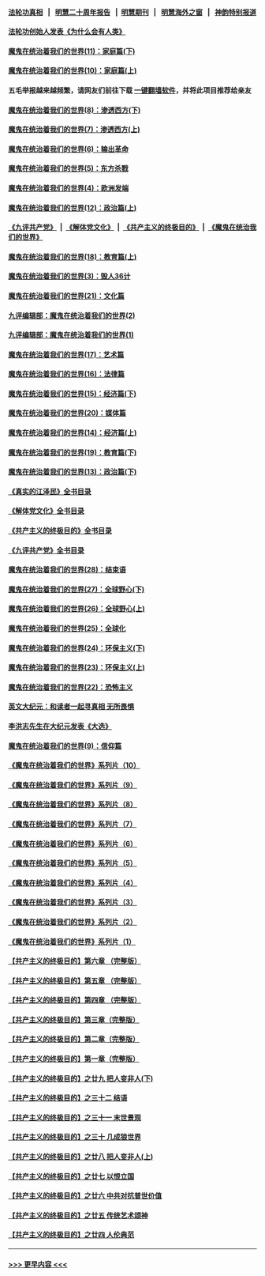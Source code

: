 #### [法轮功真相](https://github.com/gfw-breaker/truth/blob/master/README.md?t=0) &nbsp;&nbsp;|&nbsp;&nbsp; [明慧二十周年报告](https://github.com/gfw-breaker/mh-reports/blob/master/README.md?t=0) &nbsp;&nbsp;|&nbsp;&nbsp;[明慧期刊](https://github.com/gfw-breaker/mh-qikan) &nbsp;&nbsp;|&nbsp;&nbsp; [明慧海外之窗](https://github.com/gfw-breaker/mh-news/blob/master/README.md?t=0) &nbsp;&nbsp;|&nbsp;&nbsp; [神韵特别报道](https://github.com/gfw-breaker/mh-news/blob/master/shenyun.md?t=0)
#### [法轮功创始人发表《为什么会有人类》](../pages/nsc422/n13912117.md?t=03090943) 
#### [魔鬼在统治着我们的世界(11)：家庭篇(下)](../pages/nsc422/n10440961.md?t=03090943) 
#### [魔鬼在统治着我们的世界(10)：家庭篇(上)](../pages/nsc422/n10435448.md?t=03090943) 
#### 五毛举报越来越频繁，请网友们前往下载 [一键翻墙软件](https://github.com/gfw-breaker/ssr-accounts)，并将此项目推荐给亲友
#### [魔鬼在统治着我们的世界(8)：渗透西方(下)](../pages/nsc422/n10429603.md?t=03090943) 
#### [魔鬼在统治着我们的世界(7)：渗透西方(上)](../pages/nsc422/n10426013.md?t=03090943) 
#### [魔鬼在统治着我们的世界(6)：输出革命](../pages/nsc422/n10421536.md?t=03090943) 
#### [魔鬼在统治着我们的世界(5)：东方杀戮](../pages/nsc422/n10417707.md?t=03090943) 
#### [魔鬼在统治着我们的世界(4)：欧洲发端](../pages/nsc422/n10414890.md?t=03090943) 
#### [魔鬼在统治着我们的世界(12)：政治篇(上)](../pages/nsc422/n10444576.md?t=03090943) 
#### [《九评共产党》](https://github.com/begood0513/9ping.md/blob/master/README.md) &nbsp;|&nbsp; [《解体党文化》](../../../../jtdwh.md/blob/master/README.md)  &nbsp;|&nbsp; [《共产主义的终极目的》](../../../../gczydzjmd.md/blob/master/README.md) &nbsp;|&nbsp; [《魔鬼在统治我们的世界》](../../../../mgztzwmdsj.md/blob/master/README.md) 
#### [魔鬼在统治着我们的世界(18)：教育篇(上)](../pages/nsc422/n10526970.md?t=03090943) 
#### [魔鬼在统治着我们的世界(3)：毁人36计](../pages/nsc422/n10411583.md?t=03090943) 
#### [魔鬼在统治着我们的世界(21)：文化篇](../pages/nsc422/n10597706.md?t=03090943) 
#### [九评编辑部：魔鬼在统治着我们的世界(2)](../pages/nsc422/n10410036.md?t=03090943) 
#### [九评编辑部：魔鬼在统治着我们的世界(1)](../pages/nsc422/n10406825.md?t=03090943) 
#### [魔鬼在统治着我们的世界(17)：艺术篇](../pages/nsc422/n10499093.md?t=03090943) 
#### [魔鬼在统治着我们的世界(16)：法律篇](../pages/nsc422/n10485969.md?t=03090943) 
#### [魔鬼在统治着我们的世界(15)：经济篇(下)](../pages/nsc422/n10469975.md?t=03090943) 
#### [魔鬼在统治着我们的世界(20)：媒体篇](../pages/nsc422/n10586579.md?t=03090943) 
#### [魔鬼在统治着我们的世界(14)：经济篇(上)](../pages/nsc422/n10457370.md?t=03090943) 
#### [魔鬼在统治着我们的世界(19)：教育篇(下)](../pages/nsc422/n10564808.md?t=03090943) 
#### [魔鬼在统治着我们的世界(13)：政治篇(下)](../pages/nsc422/n10448270.md?t=03090943) 
#### [《真实的江泽民》全书目录](../pages/nsc422/n13721399.md?t=03090943) 
#### [《解体党文化》全书目录](../pages/nsc422/n13721157.md?t=03090943) 
#### [《共产主义的终极目的》全书目录](../pages/nsc422/n13721048.md?t=03090943) 
#### [《九评共产党》全书目录](../pages/nsc422/n13708085.md?t=03090943) 
#### [魔鬼在统治着我们的世界(28)：结束语](../pages/nsc422/n10936246.md?t=03090943) 
#### [魔鬼在统治着我们的世界(27)：全球野心(下)](../pages/nsc422/n10928319.md?t=03090943) 
#### [魔鬼在统治着我们的世界(26)：全球野心(上)](../pages/nsc422/n10900318.md?t=03090943) 
#### [魔鬼在统治着我们的世界(25)：全球化](../pages/nsc422/n10788205.md?t=03090943) 
#### [魔鬼在统治着我们的世界(24)：环保主义(下)](../pages/nsc422/n10695307.md?t=03090943) 
#### [魔鬼在统治着我们的世界(23)：环保主义(上)](../pages/nsc422/n10688613.md?t=03090943) 
#### [魔鬼在统治着我们的世界(22)：恐怖主义](../pages/nsc422/n10614727.md?t=03090943) 
#### [英文大纪元：和读者一起寻真相 无所畏惧](../pages/nsc422/n12542027.md?t=03090943) 
#### [李洪志先生在大纪元发表《大选》](../pages/nsc422/n12534746.md?t=03090943) 
#### [魔鬼在统治着我们的世界(9)：信仰篇](../pages/nsc422/n10432159.md?t=03090943) 
#### [《魔鬼在统治着我们的世界》系列片（10）](../pages/nsc422/n12292670.md?t=03090943) 
#### [《魔鬼在统治着我们的世界》系列片（9）](../pages/nsc422/n12290859.md?t=03090943) 
#### [《魔鬼在统治着我们的世界》系列片（8）](../pages/nsc422/n12287445.md?t=03090943) 
#### [《魔鬼在统治着我们的世界》系列片（7）](../pages/nsc422/n12283425.md?t=03090943) 
#### [《魔鬼在统治着我们的世界》系列片（6）](../pages/nsc422/n12282314.md?t=03090943) 
#### [《魔鬼在统治着我们的世界》系列片（5）](../pages/nsc422/n12281419.md?t=03090943) 
#### [《魔鬼在统治着我们的世界》系列片（4）](../pages/nsc422/n12274024.md?t=03090943) 
#### [《魔鬼在统治着我们的世界》系列片（3）](../pages/nsc422/n12271322.md?t=03090943) 
#### [《魔鬼在统治着我们的世界》系列片（2）](../pages/nsc422/n12269049.md?t=03090943) 
#### [《魔鬼在统治着我们的世界》系列片（1）](../pages/nsc422/n12267575.md?t=03090943) 
#### [【共产主义的终极目的】第六章 （完整版）](../pages/nsc422/n11428913.md?t=03090943) 
#### [【共产主义的终极目的】第五章 （完整版）](../pages/nsc422/n11428912.md?t=03090943) 
#### [【共产主义的终极目的】第四章 （完整版）](../pages/nsc422/n11428907.md?t=03090943) 
#### [【共产主义的终极目的】第三章（完整版）](../pages/nsc422/n11428848.md?t=03090943) 
#### [【共产主义的终极目的】第二章（完整版）](../pages/nsc422/n11428831.md?t=03090943) 
#### [【共产主义的终极目的】第一章（完整版）](../pages/nsc422/n11417651.md?t=03090943) 
#### [【共产主义的终极目的】之廿九 把人变非人(下)](../pages/nsc422/n11344140.md?t=03090943) 
#### [【共产主义的终极目的】之三十二 结语](../pages/nsc422/n11360535.md?t=03090943) 
#### [【共产主义的终极目的】之三十一 末世景观](../pages/nsc422/n11351129.md?t=03090943) 
#### [【共产主义的终极目的】之三十 几成狼世界](../pages/nsc422/n11348280.md?t=03090943) 
#### [【共产主义的终极目的】之廿八 把人变非人(上)](../pages/nsc422/n11340492.md?t=03090943) 
#### [【共产主义的终极目的】之廿七 以恨立国](../pages/nsc422/n11336944.md?t=03090943) 
#### [【共产主义的终极目的】之廿六 中共对抗普世价值](../pages/nsc422/n11324785.md?t=03090943) 
#### [【共产主义的终极目的】之廿五 传统艺术颂神](../pages/nsc422/n11296396.md?t=03090943) 
#### [【共产主义的终极目的】之廿四 人伦典范](../pages/nsc422/n11296397.md?t=03090943) 

----
#### [ >>> 更早内容 <<< ](../indexes/nsc422-earlier.md)
